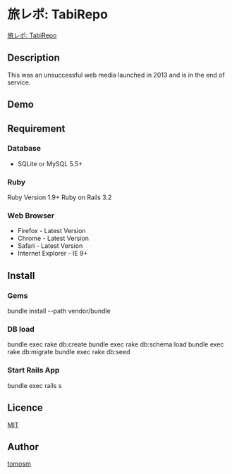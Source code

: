 <!--[![Analytics](https://ga-beacon.appspot.com/UA-84540030-1/welcome-page)](https://github.com/tomosm/tabirepo)-->


旅レポ: TabiRepo
=============

[旅レポ: TabiRepo](https://github.com/tomosm/tabirepo)

## Description
This was an unsuccessful web media launched in 2013 and is in the end of service.

## Demo

## Requirement
### Database

- SQLite or MySQL 5.5+

### Ruby
Ruby Version 1.9+
Ruby on Rails 3.2

### Web Browser

- Firefox - Latest Version
- Chrome - Latest Version
- Safari - Latest Version
- Internet Explorer - IE 9+

## Install
### Gems
bundle install --path vendor/bundle

### DB load
bundle exec rake db:create
bundle exec rake db:schema:load
bundle exec rake db:migrate
bundle exec rake db:seed

### Start Rails App 
bundle exec rails s

## Licence

[MIT](https://opensource.org/licenses/MIT)

## Author

[tomosm](https://github.com/tomosm)
